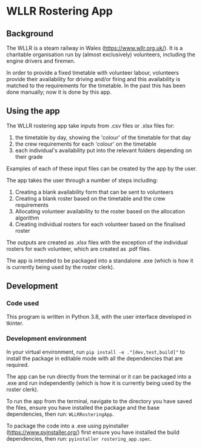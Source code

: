 # WLLR Rostering App

## Background

The WLLR is a steam railway in Wales (https://www.wllr.org.uk/). It is a charitable organisation run by (almost exclusively) volunteers, including the engine drivers and firemen.

In order to provide a fixed timetable with volunteer labour, volunteers provide their availability for driving and/or firing and this availability is matched to the requirements for the timetable. In the past this has been done manually; now it is done by this app.

## Using the app

The WLLR rostering app take inputs from .csv files or .xlsx files for:
1. the timetable by day, showing the 'colour' of the timetable for that day
2. the crew requirements for each 'colour' on the timetable
3. each individual's availability put into the relevant folders depending on their grade

Examples of each of these input files can be created by the app by the user.

The app takes the user through a number of steps including:
1. Creating a blank availability form that can be sent to volunteers
2. Creating a blank roster based on the timetable and the crew requirements
3. Allocating volunteer availability to the roster based on the allocation algorithm
4. Creating individual rosters for each volunteer based on the finalised roster

The outputs are created as .xlsx files with the exception of the individual rosters for each volunteer, which are created as .pdf files.

The app is intended to be packaged into a standalone .exe (which is how it is currently being used by the roster clerk).

## Development

### Code used

This program is written in Python 3.8, with the user interface developed in tkinter.

### Development environment

In your virtual environment, run `pip install -e ."[dev,test,build]"` to install the package in editable mode with all the dependencies that are required.

The app can be run directly from the terminal or it can be packaged into a .exe and run independently (which is how it is currently being used by the roster clerk).

To run the app from the terminal, navigate to the directory you have saved the files, ensure you have installed the package and the base dependencies, then run: `WLLRRosteringApp`.

To package the code into a .exe using pyinstaller (https://www.pyinstaller.org/) first ensure you have installed the build dependencies, then run: `pyinstaller rostering_app.spec`.
